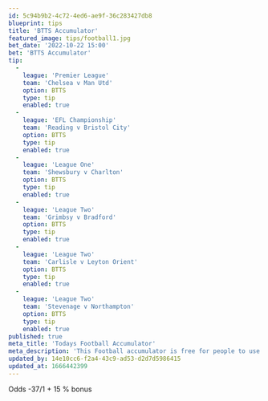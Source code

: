 ```yaml
---
id: 5c94b9b2-4c72-4ed6-ae9f-36c283427db8
blueprint: tips
title: 'BTTS Accumulator'
featured_image: tips/football1.jpg
bet_date: '2022-10-22 15:00'
bet: 'BTTS Accumulator'
tip:
  -
    league: 'Premier League'
    team: 'Chelsea v Man Utd'
    option: BTTS
    type: tip
    enabled: true
  -
    league: 'EFL Championship'
    team: 'Reading v Bristol City'
    option: BTTS
    type: tip
    enabled: true
  -
    league: 'League One'
    team: 'Shewsbury v Charlton'
    option: BTTS
    type: tip
    enabled: true
  -
    league: 'League Two'
    team: 'Grimbsy v Bradford'
    option: BTTS
    type: tip
    enabled: true
  -
    league: 'League Two'
    team: 'Carlisle v Leyton Orient'
    option: BTTS
    type: tip
    enabled: true
  -
    league: 'League Two'
    team: 'Stevenage v Northampton'
    option: BTTS
    type: tip
    enabled: true
published: true
meta_title: 'Todays Football Accumulator'
meta_description: 'This Football accumulator is free for people to use who are looking for Football tips. UK football tips daily. Lets beat the bookies. Winning Bets'
updated_by: 14e10cc6-f2a4-43c9-ad53-d2d7d5986415
updated_at: 1666442399
---
```

Odds -37/1 + 15 % bonus